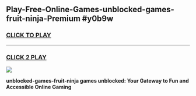 
## Play-Free-Online-Games-unblocked-games-fruit-ninja-Premium #y0b9w
<h3>
<a href="https://premium.freeplayer.one?title=unblocked-games-fruit-ninja&ref=8M">CLICK TO PLAY</a></h3>
<hr>

<h3>
<a href="https://premium.freeplayer.one?title=unblocked-games-fruit-ninja&ref=8M">CLICK 2 PLAY</a>
  
</h3>

<a href="https://premium.freeplayer.one?title=unblocked-games-fruit-ninja&ref=8M"><img src="https://clearcache.store/games.png"></a>


**unblocked-games-fruit-ninja games unblocked: Your Gateway to Fun and Accessible Online Gaming**
